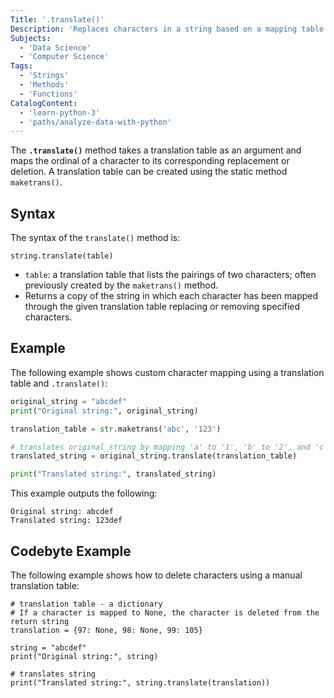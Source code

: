 ```yaml
---
Title: '.translate()'
Description: 'Replaces characters in a string based on a mapping table.'
Subjects:
  - 'Data Science'
  - 'Computer Science'
Tags:
  - 'Strings'
  - 'Methods'
  - 'Functions'
CatalogContent:
  - 'learn-python-3'
  - 'paths/analyze-data-with-python'
---
```


The **`.translate()`** method takes a translation table as an argument and maps the ordinal of a character to its corresponding replacement or deletion. A translation table can be created using the static method `maketrans()`. 

## Syntax

The syntax of the `translate()` method is:

```pseudo
string.translate(table)
```

- `table`: a translation table that lists the pairings of two characters; often previously created by the `maketrans()` method.
- Returns a copy of the string in which each character has been mapped through the given translation table replacing or removing specified characters.

## Example

The following example shows custom character mapping using a translation table and `.translate()`:

```py
original_string = "abcdef"
print("Original string:", original_string)

translation_table = str.maketrans('abc', '123')

# translates original_string by mapping 'a' to '1', 'b' to '2', and 'c' to '3'
translated_string = original_string.translate(translation_table)

print("Translated string:", translated_string)
```
  
This example outputs the following:

```shell
Original string: abcdef
Translated string: 123def
```

## Codebyte Example

The following example shows how to delete characters using a manual translation table:

```codebyte/python
# translation table - a dictionary
# If a character is mapped to None, the character is deleted from the return string
translation = {97: None, 98: None, 99: 105}

string = "abcdef"
print("Original string:", string)

# translates string
print("Translated string:", string.translate(translation))
```
